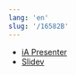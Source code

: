 ```yaml
---
lang: 'en'
slug: '/16582B'
---
```


- [iA Presenter](https://ia.net/presenter)
- [Slidev](https://sli.dev/)
